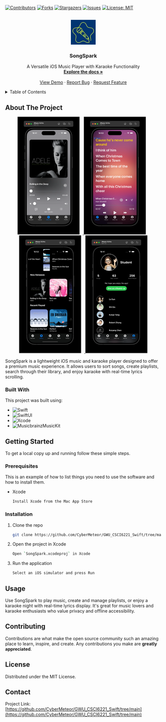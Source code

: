 
<a name="readme-top"></a>
[![Contributors][contributors-shield]][contributors-url]
[![Forks][forks-shield]][forks-url]
[![Stargazers][stars-shield]][stars-url]
[![Issues][issues-shield]][issues-url]
[![License: MIT][license-shield]][license-url]

<!-- PROJECT LOGO -->
<br />
<div align="center">
  <img src="images/logo.jpg" alt="Logo" width="80" height="80">

  <h3 align="center">SongSpark</h3>

  <p align="center">
    A Versatile iOS Music Player with Karaoke Functionality
    <br />
    <a href="https://github.com/CyberMeteor/GWU_CSCI6221_Swift/tree/main"><strong>Explore the docs »</strong></a>
    <br />
    <br />
    <a href="https://github.com/ryan0980/GWU_CSCI6221_Swift/tree/main/Demo/Demo.mp4">View Demo</a>
    ·
    <a href="https://github.com/CyberMeteor/GWU_CSCI6221_Swift/issues/new?labels=bug&template=bug-report---.md">Report Bug</a>
    ·
    <a href="https://github.com/CyberMeteor/GWU_CSCI6221_Swift/issues/new?labels=enhancement&template=feature-request---.md">Request Feature</a>
  </p>
</div>

<!-- TABLE OF CONTENTS -->
<details>
  <summary>Table of Contents</summary>
  <ol>
    <li>
      <a href="#about-the-project">About The Project</a>
      <ul>
        <li><a href="#built-with">Built With</a></li>
      </ul>
    </li>
    <li>
      <a href="#getting-started">Getting Started</a>
      <ul>
        <li><a href="#prerequisites">Prerequisites</a></li>
        <li><a href="#installation">Installation</a></li>
      </ul>
    </li>
    <li><a href="#usage">Usage</a></li>
    <li><a href="#contributing">Contributing</a></li>
    <li><a href="#license">License</a></li>
    <li><a href="#contact">Contact</a></li>
    <li><a href="#acknowledgments">Acknowledgments</a></li>
  </ol>
</details>

## About The Project

<div align="center">
  <a href="https://example.com">
    <img src="images/screenshot.png" alt="SongSpark Screenshot 1" width="200" height="auto" style="margin-right: 10px;">
  </a>
  <a href="https://example.com">
    <img src="images/ss2.png" alt="SongSpark Screenshot 2" width="200" height="auto" style="margin-right: 10px;">
  </a>
  <a href="https://example.com">
    <img src="images/ss3.png" alt="SongSpark Screenshot 3" width="200" height="auto" style="margin-right: 10px;">
  </a>
  <a href="https://example.com">
    <img src="images/ss4.png" alt="SongSpark Screenshot 4" width="200" height="auto">
  </a>
</div>


SongSpark is a lightweight iOS music and karaoke player designed to offer a premium music experience. It allows users to sort songs, create playlists, search through their library, and enjoy karaoke with real-time lyrics scrolling.

### Built With

This project was built using:
* ![Swift][Swift-url]
* ![SwiftUI][SwiftUI-url]
* ![Xcode][Xcode-url]
* ![MusicbrainzMusicKit][MusicKit-url]

## Getting Started

To get a local copy up and running follow these simple steps.

### Prerequisites

This is an example of how to list things you need to use the software and how to install them.
* Xcode
  ```sh
  Install Xcode from the Mac App Store
  ```

### Installation

1. Clone the repo
   ```sh
   git clone https://github.com/CyberMeteor/GWU_CSCI6221_Swift/tree/main.git
   ```
2. Open the project in Xcode
   ```sh
   Open `SongSpark.xcodeproj` in Xcode
   ```
3. Run the application
   ```sh
   Select an iOS simulator and press Run
   ```

## Usage

Use SongSpark to play music, create and manage playlists, or enjoy a karaoke night with real-time lyrics display. It's great for music lovers and karaoke enthusiasts who value privacy and offline accessibility.

## Contributing

Contributions are what make the open source community such an amazing place to learn, inspire, and create. Any contributions you make are **greatly appreciated**.

## License

Distributed under the MIT License.

## Contact

Project Link: [https://github.com/CyberMeteor/GWU_CSCI6221_Swift/tree/main](https://github.com/CyberMeteor/GWU_CSCI6221_Swift/tree/main)



<!-- MARKDOWN LINKS & IMAGES -->
<!-- https://www.markdownguide.org/basic-syntax/#reference-style-links -->
[contributors-shield]: https://img.shields.io/github/contributors/CyberMeteor/GWU_CSCI6221_Swift.svg?style=for-the-badge
[contributors-url]: https://github.com/CyberMeteor/GWU_CSCI6221_Swift/graphs/contributors
[forks-shield]: https://img.shields.io/github/forks/CyberMeteor/GWU_CSCI6221_Swift.svg?style=for-the-badge
[forks-url]: https://github.com/CyberMeteor/GWU_CSCI6221_Swift/network/members
[stars-shield]: https://img.shields.io/github/stars/CyberMeteor/GWU_CSCI6221_Swift.svg?style=for-the-badge
[stars-url]: https://github.com/CyberMeteor/GWU_CSCI6221_Swift/stargazers
[issues-shield]: https://img.shields.io/github/issues/CyberMeteor/GWU_CSCI6221_Swift.svg?style=for-the-badge
[issues-url]: https://github.com/CyberMeteor/GWU_CSCI6221_Swift/issues
[license-shield]: https://img.shields.io/badge/License-MIT-yellow.svg?style=for-the-badge
[license-url]: https://opensource.org/licenses/MIT
[linkedin-shield]: https://img.shields.io/badge/-LinkedIn-black.svg?style=for-the-badge&logo=linkedin&colorB=555
[linkedin-url]: https://www.linkedin.com/in/shi1qiu
[product-screenshot]: images/screenshot.png
[Swift-url]: https://img.shields.io/badge/Swift-F54A2A?style=for-the-badge&logo=swift&logoColor=white
[SwiftUI-url]: https://img.shields.io/badge/SwiftUI-0D101E?style=for-the-badge&logo=swift&logoColor=white
[Xcode-url]: https://img.shields.io/badge/Xcode-147EFB?style=for-the-badge&logo=xcode&logoColor=white
[MusicKit-url]: https://img.shields.io/badge/MusicKit-000000?style=for-the-badge&logo=apple&logoColor=white
